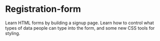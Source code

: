 # Registration-form
Learn HTML forms by building a signup page. Learn how to control what types of data people can type into the form, and some new CSS tools for styling.

